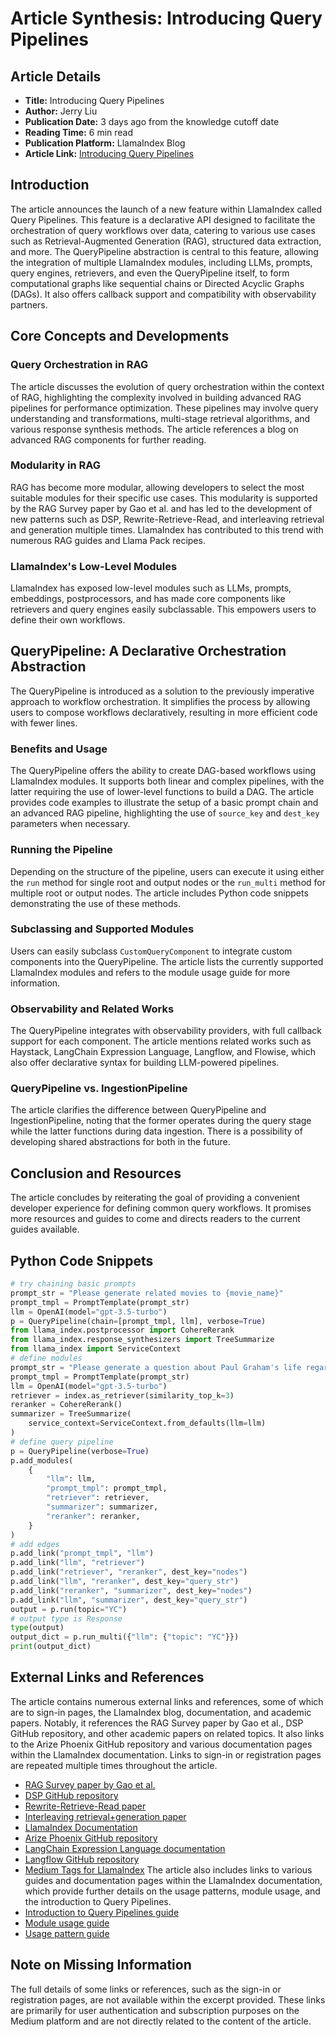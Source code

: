 # Article Synthesis: Introducing Query Pipelines
## Article Details
- **Title:** Introducing Query Pipelines
- **Author:** Jerry Liu
- **Publication Date:** 3 days ago from the knowledge cutoff date
- **Reading Time:** 6 min read
- **Publication Platform:** LlamaIndex Blog
- **Article Link:** [Introducing Query Pipelines](https://blog.llamaindex.ai/introducing-query-pipelines-025dc2bb0537)
## Introduction
The article announces the launch of a new feature within LlamaIndex called Query Pipelines. This feature is a declarative API designed to facilitate the orchestration of query workflows over data, catering to various use cases such as Retrieval-Augmented Generation (RAG), structured data extraction, and more. The QueryPipeline abstraction is central to this feature, allowing the integration of multiple LlamaIndex modules, including LLMs, prompts, query engines, retrievers, and even the QueryPipeline itself, to form computational graphs like sequential chains or Directed Acyclic Graphs (DAGs). It also offers callback support and compatibility with observability partners.
## Core Concepts and Developments
### Query Orchestration in RAG
The article discusses the evolution of query orchestration within the context of RAG, highlighting the complexity involved in building advanced RAG pipelines for performance optimization. These pipelines may involve query understanding and transformations, multi-stage retrieval algorithms, and various response synthesis methods. The article references a blog on advanced RAG components for further reading.
### Modularity in RAG
RAG has become more modular, allowing developers to select the most suitable modules for their specific use cases. This modularity is supported by the RAG Survey paper by Gao et al. and has led to the development of new patterns such as DSP, Rewrite-Retrieve-Read, and interleaving retrieval and generation multiple times. LlamaIndex has contributed to this trend with numerous RAG guides and Llama Pack recipes.
### LlamaIndex's Low-Level Modules
LlamaIndex has exposed low-level modules such as LLMs, prompts, embeddings, postprocessors, and has made core components like retrievers and query engines easily subclassable. This empowers users to define their own workflows.
## QueryPipeline: A Declarative Orchestration Abstraction
The QueryPipeline is introduced as a solution to the previously imperative approach to workflow orchestration. It simplifies the process by allowing users to compose workflows declaratively, resulting in more efficient code with fewer lines.
### Benefits and Usage
The QueryPipeline offers the ability to create DAG-based workflows using LlamaIndex modules. It supports both linear and complex pipelines, with the latter requiring the use of lower-level functions to build a DAG. The article provides code examples to illustrate the setup of a basic prompt chain and an advanced RAG pipeline, highlighting the use of `source_key` and `dest_key` parameters when necessary.
### Running the Pipeline
Depending on the structure of the pipeline, users can execute it using either the `run` method for single root and output nodes or the `run_multi` method for multiple root or output nodes. The article includes Python code snippets demonstrating the use of these methods.
### Subclassing and Supported Modules
Users can easily subclass `CustomQueryComponent` to integrate custom components into the QueryPipeline. The article lists the currently supported LlamaIndex modules and refers to the module usage guide for more information.
### Observability and Related Works
The QueryPipeline integrates with observability providers, with full callback support for each component. The article mentions related works such as Haystack, LangChain Expression Language, Langflow, and Flowise, which also offer declarative syntax for building LLM-powered pipelines.
### QueryPipeline vs. IngestionPipeline
The article clarifies the difference between QueryPipeline and IngestionPipeline, noting that the former operates during the query stage while the latter functions during data ingestion. There is a possibility of developing shared abstractions for both in the future.
## Conclusion and Resources
The article concludes by reiterating the goal of providing a convenient developer experience for defining common query workflows. It promises more resources and guides to come and directs readers to the current guides available.
## Python Code Snippets
```python
# try chaining basic prompts
prompt_str = "Please generate related movies to {movie_name}"
prompt_tmpl = PromptTemplate(prompt_str)
llm = OpenAI(model="gpt-3.5-turbo")
p = QueryPipeline(chain=[prompt_tmpl, llm], verbose=True)
from llama_index.postprocessor import CohereRerank
from llama_index.response_synthesizers import TreeSummarize
from llama_index import ServiceContext
# define modules
prompt_str = "Please generate a question about Paul Graham's life regarding the following topic {topic}"
prompt_tmpl = PromptTemplate(prompt_str)
llm = OpenAI(model="gpt-3.5-turbo")
retriever = index.as_retriever(similarity_top_k=3)
reranker = CohereRerank()
summarizer = TreeSummarize(
    service_context=ServiceContext.from_defaults(llm=llm)
)
# define query pipeline
p = QueryPipeline(verbose=True)
p.add_modules(
    {
        "llm": llm,
        "prompt_tmpl": prompt_tmpl,
        "retriever": retriever,
        "summarizer": summarizer,
        "reranker": reranker,
    }
)
# add edges
p.add_link("prompt_tmpl", "llm")
p.add_link("llm", "retriever")
p.add_link("retriever", "reranker", dest_key="nodes")
p.add_link("llm", "reranker", dest_key="query_str")
p.add_link("reranker", "summarizer", dest_key="nodes")
p.add_link("llm", "summarizer", dest_key="query_str")
output = p.run(topic="YC")
# output type is Response
type(output)
output_dict = p.run_multi({"llm": {"topic": "YC"}})
print(output_dict)
```
## External Links and References
The article contains numerous external links and references, some of which are to sign-in pages, the LlamaIndex blog, documentation, and academic papers. Notably, it references the RAG Survey paper by Gao et al., DSP GitHub repository, and other academic papers on related topics. It also links to the Arize Phoenix GitHub repository and various documentation pages within the LlamaIndex documentation. Links to sign-in or registration pages are repeated multiple times throughout the article.
- [RAG Survey paper by Gao et al.](https://arxiv.org/pdf/2312.10997.pdf)
- [DSP GitHub repository](https://github.com/stanfordnlp/dspy)
- [Rewrite-Retrieve-Read paper](https://arxiv.org/abs/2305.14283)
- [Interleaving retrieval+generation paper](https://arxiv.org/abs/2305.15294)
- [LlamaIndex Documentation](https://docs.llamaindex.ai/)
- [Arize Phoenix GitHub repository](https://github.com/Arize-ai/phoenix)
- [LangChain Expression Language documentation](https://python.langchain.com/docs/expression_language/)
- [Langflow GitHub repository](https://github.com/logspace-ai/langflow)
- [Medium Tags for LlamaIndex](https://medium.com/tag/llamaindex?source=post_page-----025dc2bb0537---------------llamaindex-----------------)
The article also includes links to various guides and documentation pages within the LlamaIndex documentation, which provide further details on the usage patterns, module usage, and the introduction to Query Pipelines.
- [Introduction to Query Pipelines guide](https://docs.llamaindex.ai/en/latest/examples/pipeline/query_pipeline.html)
- [Module usage guide](https://docs.llamaindex.ai/en/latest/module_guides/querying/pipeline/module_usage.html)
- [Usage pattern guide](https://docs.llamaindex.ai/en/latest/module_guides/querying/pipeline/usage_pattern.html)
## Note on Missing Information
The full details of some links or references, such as the sign-in or registration pages, are not available within the excerpt provided. These links are primarily for user authentication and subscription purposes on the Medium platform and are not directly related to the content of the article.